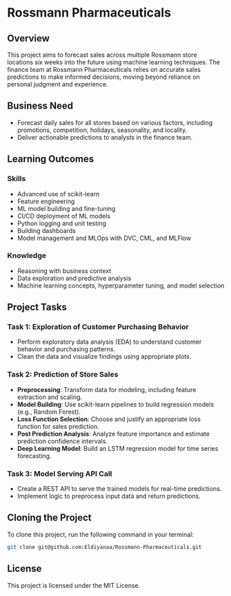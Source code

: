 # Rossmann Pharmaceuticals

## Overview

This project aims to forecast sales across multiple Rossmann store locations six weeks into the future using machine learning techniques. The finance team at Rossmann Pharmaceuticals relies on accurate sales predictions to make informed decisions, moving beyond reliance on personal judgment and experience.

## Business Need

- Forecast daily sales for all stores based on various factors, including promotions, competition, holidays, seasonality, and locality.
- Deliver actionable predictions to analysts in the finance team.

## Learning Outcomes

### Skills
- Advanced use of scikit-learn
- Feature engineering
- ML model building and fine-tuning
- CI/CD deployment of ML models
- Python logging and unit testing
- Building dashboards
- Model management and MLOps with DVC, CML, and MLFlow

### Knowledge
- Reasoning with business context
- Data exploration and predictive analysis
- Machine learning concepts, hyperparameter tuning, and model selection

## Project Tasks

### Task 1: Exploration of Customer Purchasing Behavior
- Perform exploratory data analysis (EDA) to understand customer behavior and purchasing patterns.
- Clean the data and visualize findings using appropriate plots.

### Task 2: Prediction of Store Sales
- **Preprocessing**: Transform data for modeling, including feature extraction and scaling.
- **Model Building**: Use scikit-learn pipelines to build regression models (e.g., Random Forest).
- **Loss Function Selection**: Choose and justify an appropriate loss function for sales prediction.
- **Post Prediction Analysis**: Analyze feature importance and estimate prediction confidence intervals.
- **Deep Learning Model**: Build an LSTM regression model for time series forecasting.

### Task 3: Model Serving API Call
- Create a REST API to serve the trained models for real-time predictions.
- Implement logic to preprocess input data and return predictions.

## Cloning the Project

To clone this project, run the following command in your terminal:

```bash
git clone git@github.com:Eldiyanaa/Rossmann-Pharmaceuticals.git
```
## License

This project is licensed under the MIT License.
